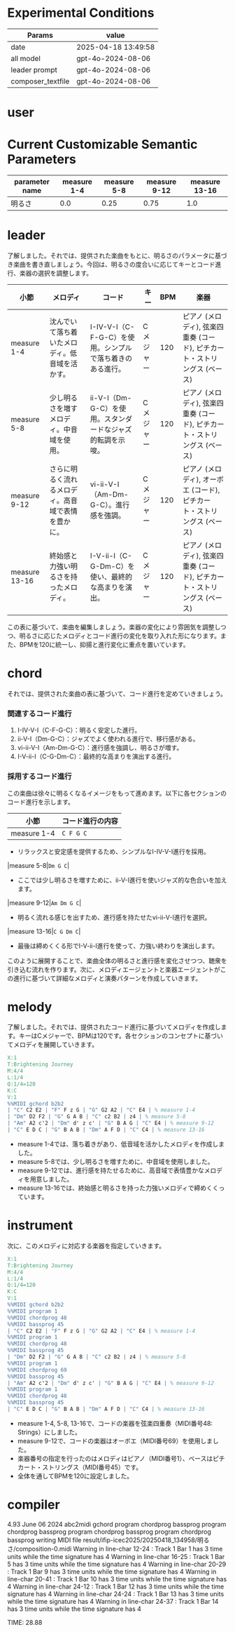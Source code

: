 # Experimental Conditions
|Params|value|
|---|---|
|date|	2025-04-18 13:49:58|
|all model|	gpt-4o-2024-08-06|
|leader prompt|	gpt-4o-2024-08-06|
|composer_textfile|	gpt-4o-2024-08-06|


# user  
# Current Customizable Semantic Parameters
| parameter name | measure 1-4 | measure 5-8 | measure 9-12 | measure 13-16 |
|---|---|---|---|---|
| 明るさ | 0.0 | 0.25 | 0.75 | 1.0 |


# leader  
了解しました。それでは、提供された楽曲をもとに、明るさのパラメータに基づき楽曲を書き直しましょう。今回は、明るさの度合いに応じてキーとコード進行、楽器の選択を調整します。

|小節|メロディ|コード| キー | BPM | 楽器 |
|---|---|---|---|---|---|
|measure 1-4|沈んでいて落ち着いたメロディ。低音域を活かす。| I-IV-V-I（C-F-G-C）を使用。シンプルで落ち着きのある進行。| Cメジャー | 120 | ピアノ (メロディ), 弦楽四重奏 (コード), ピチカート・ストリングス (ベース) |
|measure 5-8|少し明るさを増すメロディ。中音域を使用。| ii-V-I（Dm-G-C）を使用。スタンダードなジャズ的転調を示唆。| Cメジャー | 120 | ピアノ (メロディ), 弦楽四重奏 (コード), ピチカート・ストリングス (ベース) |
|measure 9-12|さらに明るく流れるメロディ。高音域で表情を豊かに。| vi-ii-V-I（Am-Dm-G-C）。進行感を強調。| Cメジャー | 120 | ピアノ (メロディ), オーボエ (コード), ピチカート・ストリングス (ベース) |
|measure 13-16|終始感と力強い明るさを持ったメロディ。| I-V-ii-I（C-G-Dm-C）を使い、最終的な高まりを演出。| Cメジャー | 120 | ピアノ (メロディ), 弦楽四重奏 (コード), ピチカート・ストリングス (ベース) |

この表に基づいて、楽曲を編集しましょう。楽器の変化により雰囲気を調整しつつ、明るさに応じたメロディとコード進行の変化を取り入れた形になります。また、BPMを120に統一し、抑揚と進行変化に重点を置いています。

# chord  
それでは、提供された楽曲の表に基づいて、コード進行を定めていきましょう。

### 関連するコード進行
1. I-IV-V-I（C-F-G-C）：明るく安定した進行。
2. ii-V-I（Dm-G-C）：ジャズでよく使われる進行で、移行感がある。
3. vi-ii-V-I（Am-Dm-G-C）：進行感を強調し、明るさが増す。
4. I-V-ii-I（C-G-Dm-C）：最終的な高まりを演出する進行。

### 採用するコード進行
この楽曲は徐々に明るくなるイメージをもって進めます。以下に各セクションのコード進行を示します。

|小節|コード進行の内容|
|---|---|
|measure 1-4|`C F G C`| 
- リラックスと安定感を提供するため、シンプルなI-IV-V-I進行を採用。

|measure 5-8|`Dm G C`| 
- ここでは少し明るさを増すために、ii-V-I進行を使いジャズ的な色合いを加えます。

|measure 9-12|`Am Dm G C`|
- 明るく流れる感じを出すため、進行感を持たせたvi-ii-V-I進行を選択。

|measure 13-16|`C G Dm C`| 
- 最後は締めくくる形でI-V-ii-I進行を使って、力強い終わりを演出します。

このように展開することで、楽曲全体の明るさと進行感を変化させつつ、聴衆を引き込む流れを作ります。次に、メロディエージェントと楽器エージェントがこの進行に基づいて詳細なメロディと演奏パターンを作成していきます。

# melody  
了解しました。それでは、提供されたコード進行に基づいてメロディを作成します。キーはCメジャーで、BPMは120です。各セクションのコンセプトに基づいてメロディを展開していきます。

```abc
X:1
T:Brightening Journey
M:4/4
L:1/4
Q:1/4=120
K:C
V:1
%%MIDI gchord b2b2
| "C" C2 E2 | "F" F z G | "G" G2 A2 | "C" E4 | % measure 1-4
| "Dm" D2 F2 | "G" G A B | "C" c2 B2 | z4 | % measure 5-8
| "Am" A2 c'2 | "Dm" d' z c' | "G" B A G | "C" E4 | % measure 9-12
| "C" E D C | "G" B A B | "Dm" A F D | "C" C4 | % measure 13-16
```

- measure 1-4では、落ち着きがあり、低音域を活かしたメロディを作成しました。
- measure 5-8では、少し明るさを増すために、中音域を使用しました。
- measure 9-12では、進行感を持たせるために、高音域で表情豊かなメロディを用意しました。
- measure 13-16では、終始感と明るさを持った力強いメロディで締めくくっています。

# instrument  
次に、このメロディに対応する楽器を指定していきます。

```abc
X:1
T:Brightening Journey
M:4/4
L:1/4
Q:1/4=120
K:C
V:1
%%MIDI gchord b2b2
%%MIDI program 1
%%MIDI chordprog 48
%%MIDI bassprog 45
| "C" C2 E2 | "F" F z G | "G" G2 A2 | "C" E4 | % measure 1-4
%%MIDI program 1
%%MIDI chordprog 48
%%MIDI bassprog 45
| "Dm" D2 F2 | "G" G A B | "C" c2 B2 | z4 | % measure 5-8
%%MIDI program 1
%%MIDI chordprog 69
%%MIDI bassprog 45
| "Am" A2 c'2 | "Dm" d' z c' | "G" B A G | "C" E4 | % measure 9-12
%%MIDI program 1
%%MIDI chordprog 48
%%MIDI bassprog 45
| "C" E D C | "G" B A B | "Dm" A F D | "C" C4 | % measure 13-16
```

- measure 1-4, 5-8, 13-16で、コードの楽器を弦楽四重奏（MIDI番号48: Strings）にしました。
- measure 9-12で、コードの楽器はオーボエ（MIDI番号69）を使用しました。
- 楽器番号の指定を行ったのはメロディはピアノ（MIDI番号1）、ベースはピチカート・ストリングス（MIDI番号45）です。
- 全体を通してBPMを120に設定しました。

# compiler  
4.93 June 06 2024 abc2midi
gchord
program
chordprog
bassprog
program
chordprog
bassprog
program
chordprog
bassprog
program
chordprog
bassprog
writing MIDI file result/ifip-icec2025/20250418_134958/明るさ/composition-0.midi
Warning in line-char 12-24 : Track 1 Bar 1 has 3 time units while the time signature has 4
Warning in line-char 16-25 : Track 1 Bar 5 has 3 time units while the time signature has 4
Warning in line-char 20-29 : Track 1 Bar 9 has 3 time units while the time signature has 4
Warning in line-char 20-41 : Track 1 Bar 10 has 3 time units while the time signature has 4
Warning in line-char 24-12 : Track 1 Bar 12 has 3 time units while the time signature has 4
Warning in line-char 24-24 : Track 1 Bar 13 has 3 time units while the time signature has 4
Warning in line-char 24-37 : Track 1 Bar 14 has 3 time units while the time signature has 4


TIME: 28.88


